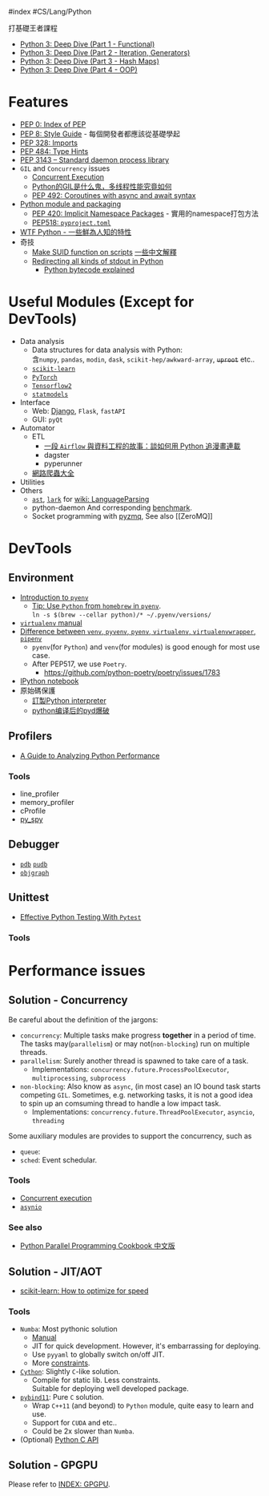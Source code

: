 #index #CS/Lang/Python 

打基礎王者課程
* [Python 3: Deep Dive (Part 1 - Functional)](https://www.udemy.com/course/python-3-deep-dive-part-1/)
* [Python 3: Deep Dive (Part 2 - Iteration, Generators)](https://www.udemy.com/course/python-3-deep-dive-part-2/)
* [Python 3: Deep Dive (Part 3 - Hash Maps)](https://www.udemy.com/course/python-3-deep-dive-part-3/)
* [Python 3: Deep Dive (Part 4 - OOP)](https://www.udemy.com/course/python-3-deep-dive-part-4/)

# Features

* [PEP 0: Index of PEP](https://www.python.org/dev/peps/)
* [PEP 8: Style Guide](https://www.python.org/dev/peps/pep-0008/) - 每個開發者都應該從基礎學起
* [PEP 328: Imports](python.org/dev/peps/pep-0328/)
* [PEP 484: Type Hints](https://www.python.org/dev/peps/pep-0484/)
* [PEP 3143 – Standard daemon process library](https://peps.python.org/pep-3143/)
* `GIL` and `Concurrency` issues
    * [Concurrent Execution](https://docs.python.org/3/library/concurrency.html)
    * [Python的GIL是什么鬼，多线程性能究竟如何](http://cenalulu.github.io/python/gil-in-python/)
    * [PEP 492: Coroutines with async and await syntax](https://www.python.org/dev/peps/pep-0492/)
* [Python module and packaging](Python_Packaging.md)
	* [PEP 420: Implicit Namespace Packages](https://www.python.org/dev/peps/pep-0420/)  - 實用的namespace打包方法
	* [PEP518: `pyproject.toml`]()
* [WTF Python - 一些鮮為人知的特性](https://github.com/satwikkansal/wtfpython)
* 奇技
	* [Make SUID function on scripts](https://stackoverflow.com/questions/5523279/semantics-of-suid-set-user-id) [一些中文解釋](https://blog.csdn.net/dmjz_lk/article/details/97259258)
	* [Redirecting all kinds of stdout in Python](https://eli.thegreenplace.net/2015/redirecting-all-kinds-of-stdout-in-python/)
        * [Python bytecode explained](https://github.com/MoserMichael/pyasmtool/blob/master/bytecode_disasm.md)
# Useful Modules (Except for DevTools)

* Data analysis
    * Data structures for data analysis with Python:  
        含`numpy`, `pandas`, `modin`, `dask`, `scikit-hep/awkward-array`, ~~`uproot`~~ etc..
    * [`scikit-learn`](https://scikit-learn.org/stable/user_guide.html)
    * [`PyTorch`](PyTorch.md)
    * [`Tensorflow2`](Tensorflow2.md)
    * [`statmodels`](https://www.statsmodels.org/stable/index.html)
* Interface
    * Web: [Django](WebDev/Django.md), `Flask`, `fastAPI`
    * GUI: `pyQt`
* Automator
    * ETL
        * [一段 `Airflow` 與資料工程的故事：談如何用 Python 追漫畫連載](https://leemeng.tw/a-story-about-airflow-and-data-engineering-using-how-to-use-python-to-catch-up-with-latest-comics-as-an-example.html)
        * dagster
        * pyperunner
    * [網路爬蟲大全](WebDev/WebScraper.md)  
* Utilities
* Others
	* [`ast`](https://sadh.life/post/ast/), [`lark`](https://github.com/lark-parser/lark) for [wiki: LanguageParsing](https://wiki.python.org/moin/LanguageParsing)
	* python-daemon
	  And corresponding [benchmark](https://github.com/goodmami/python-parsing-benchmarks).
	* Socket programming with [pyzmq](https://pyzmq.readthedocs.io/en/latest/index.html), See also [[ZeroMQ]]

# DevTools

## Environment

* [Introduction to `pyenv`](https://realpython.com/intro-to-pyenv/)
    * [Tip: Use `Python` from `homebrew` in `pyenv`](https://stackoverflow.com/questions/30499795/how-can-i-make-homebrews-python-and-pyenv-live-together).  
        `ln -s $(brew --cellar python)/* ~/.pyenv/versions/`
* [`virtualenv` manual](https://virtualenv.pypa.io/en/latest/index.html)
* [Difference between `venv`, `pyvenv`, `pyenv`, `virtualenv`, `virtualenvwrapper`, `pipenv`](https://stackoverflow.com/questions/41573587/what-is-the-difference-between-venv-pyvenv-pyenv-virtualenv-virtualenvwrappe)
    * `pyenv`(for `Python`) and `venv`(for modules) is good enough for most use case.
    * After PEP517, we use `Poetry`.
        * https://github.com/python-poetry/poetry/issues/1783
* [IPython notebook](https://ipython-books.github.io/)
* 原始碼保護
	* [訂製Python interpreter](https://zhuanlan.zhihu.com/p/54297880)
	* [python编译后的pyd爆破](https://zhuanlan.zhihu.com/p/357372838)

## Profilers

* [A Guide to Analyzing Python Performance](https://everyhue.me/posts/python-performance-analysis/)

### Tools

* line_profiler
* memory_profiler
* cProfile
* [py_spy](https://github.com/benfred/py-spy)

## Debugger

* [`pdb`](https://docs.python.org/3/library/pdb.html) [`pudb`](https://documen.tician.de/pudb/)
* [`objgraph`](https://pypi.org/project/objgraph/)

## Unittest

* [Effective Python Testing With `Pytest`](https://realpython.com/pytest-python-testing/)

### Tools

# Performance issues

## Solution - Concurrency

Be careful about the definition of the jargons:
* `concurrency`: Multiple tasks make progress **together** in a period of time. The tasks may(`parallelism`) or may not(`non-blocking`) run on multiple threads.
* `parallelism`: Surely another thread is spawned to take care of a task.
    * Implementations: `concurrency.future.ProcessPoolExecutor`, `multiprocessing`, `subprocess`
* `non-blocking`: Also know as `async`, (in most case) an IO bound task starts competing `GIL`. Sometimes, e.g. networking tasks, it is not a good idea to spin up an comsuming thread to handle a low impact task. 
    * Implementations: `concurrency.future.ThreadPoolExecutor`, `asyncio`, `threading`

Some auxiliary modules are provides to support the concurrency, such as
* `queue`: 
* `sched`: Event schedular.

### Tools

*  [Concurrent execution](https://docs.python.org/3/library/concurrency.html)
*  [`asynio`](https://docs.python.org/3/library/asyncio.html)

### See also

* [Python Parallel Programming Cookbook 中文版](https://python-parallel-programmning-cookbook.readthedocs.io/)

## Solution - JIT/AOT

* [scikit-learn: How to optimize for speed](https://scikit-learn.org/stable/developers/performance.html)

### Tools

* `Numba`: Most pythonic solution
   * [Manual](http://numba.pydata.org/numba-doc/latest/user/index.html)
   * JIT for quick development. However, it's embarrassing for deploying.
   * Use `pyyaml` to globally switch on/off JIT.
   * More [constraints](http://numba.pydata.org/numba-doc/dev/reference/pysupported.html).
* [`Cython`](https://cython.readthedocs.io/en/stable/index.html): Slightly `C`-like solution.
   * Compile for static lib. Less constraints.  
        Suitable for deploying well developed package.
* [`pybind11`](https://pybind11.readthedocs.io/en/stable/index.html): Pure `C` solution.
    * Wrap `C++11` (and beyond) to `Python` module, quite easy to learn and use.
    * Support for `CUDA` and etc..
    * Could be 2x slower than `Numba`.
* (Optional) [Python C API](https://docs.python.org/3/c-api/index.html)

## Solution - GPGPU

Please refer to [INDEX: GPGPU]().
